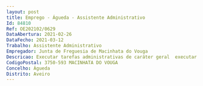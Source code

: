 ```yaml
--- 
layout: post
title: Emprego - Águeda - Assistente Administrativo
Id: 84810
Ref: OE202102/0629
DataAbertura: 2021-02-26
DataFecho: 2021-03-12
Trabalho: Assistente Administrativo
Empregador: Junta de Freguesia de Macinhata do Vouga
Descricao: Executar tarefas administrativas de caráter geral  executar tarefas de arquivo  articular apoio administrativo com os restantes serviços da Freguesia  fornecer aos fregueses e utentes informações verbais e telefónicas  controlar acessos e segurança das pessoas  assegurar o controlo de áreas técnicas, equipamentos e de higiene e segurança alimentar.
CodigoPostal: 3750-593 MACINHATA DO VOUGA
Concelho: Águeda
Distrito: Aveiro
--- 
```

